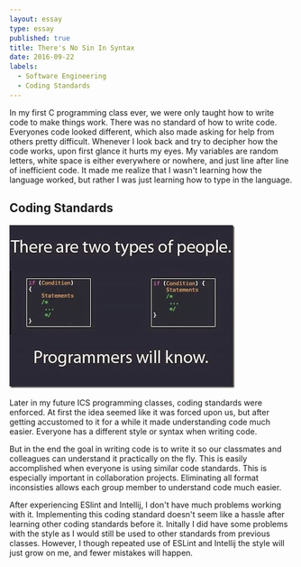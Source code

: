 ```yaml
---
layout: essay
type: essay
published: true
title: There's No Sin In Syntax
date: 2016-09-22
labels:
  - Software Engineering
  - Coding Standards
---
```

In my first C programming class ever, we were only taught how to write code to make things work. There was no standard of how to write code. Everyones code looked different, which also made asking for help from others pretty difficult. Whenever I look back and try to decipher how the code works, upon first glance it hurts my eyes. My variables are random letters, white space is either everywhere or nowhere, and just line after line of inefficient code. It made me realize that I wasn't learning how the language worked, but rather I was just learning how to type in the language. 

## Coding Standards 

<img class="ui medium right spaced image" src="../images/twotypes.jpg">

Later in my future ICS programming classes, coding standards were enforced. At first the idea seemed like it was forced upon us, but after getting accustomed to it for a while it made understanding code much easier. Everyone has a different style or syntax when writing code. 

But in the end the goal in writing code is to write it so our classmates and colleagues can understand it practically on the fly. This is easily accomplished when everyone is using similar code standards. This is especially important in collaboration projects. Eliminating all format inconsisties allows each group member to understand code much easier. 

After experiencing ESlint and Intellij, I don't have much problems working with it. Implementing this coding standard doesn't seem like a hassle after learning other coding standards before it. Initally I did have some problems with the style as I would still be used to other standards from previous classes. However, I though repeated use of ESLint and Intellij the style will just grow on me, and fewer mistakes will happen. 
